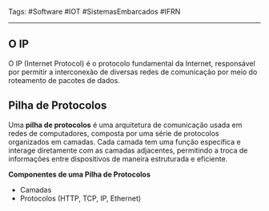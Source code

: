 Tags: #Software #IOT #SistemasEmbarcados #IFRN
___

## O IP
O IP (Internet Protocol) é o protocolo fundamental da Internet, responsável por permitir a interconexão de diversas redes de comunicação por meio do roteamento de pacotes de dados.

## Pilha de Protocolos

Uma **pilha de protocolos** é uma arquitetura de comunicação usada em redes de computadores, composta por uma série de protocolos organizados em camadas. Cada camada tem uma função específica e interage diretamente com as camadas adjacentes, permitindo a troca de informações entre dispositivos de maneira estruturada e eficiente.

**Componentes de uma Pilha de Protocolos**
- Camadas
- Protocolos (HTTP, TCP, IP, Ethernet)
